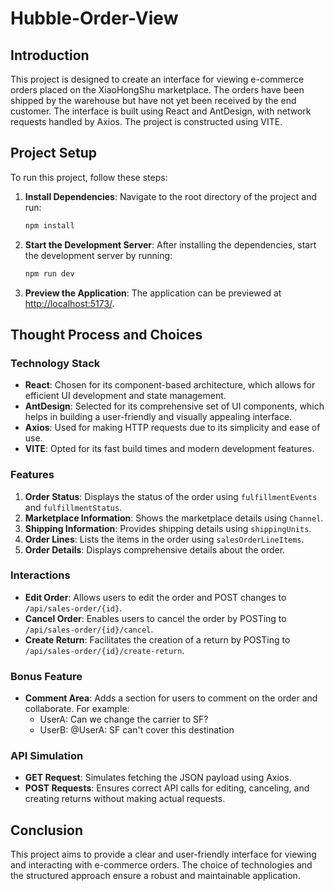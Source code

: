 # Hubble-Order-View

## Introduction

This project is designed to create an interface for viewing e-commerce orders placed on the XiaoHongShu marketplace. The orders have been shipped by the warehouse but have not yet been received by the end customer. The interface is built using React and AntDesign, with network requests handled by Axios. The project is constructed using VITE.

## Project Setup

To run this project, follow these steps:

1. **Install Dependencies**: Navigate to the root directory of the project and run:
   ```bash
   npm install
   ```
2. **Start the Development Server**: After installing the dependencies, start the development server by running:
   ```bash
   npm run dev
   ```
3. **Preview the Application**: The application can be previewed at [http://localhost:5173/](http://localhost:5173/).

## Thought Process and Choices

### Technology Stack

- **React**: Chosen for its component-based architecture, which allows for efficient UI development and state management.
- **AntDesign**: Selected for its comprehensive set of UI components, which helps in building a user-friendly and visually appealing interface.
- **Axios**: Used for making HTTP requests due to its simplicity and ease of use.
- **VITE**: Opted for its fast build times and modern development features.

### Features

1. **Order Status**: Displays the status of the order using `fulfillmentEvents` and `fulfillmentStatus`.
2. **Marketplace Information**: Shows the marketplace details using `Channel`.
3. **Shipping Information**: Provides shipping details using `shippingUnits`.
4. **Order Lines**: Lists the items in the order using `salesOrderLineItems`.
5. **Order Details**: Displays comprehensive details about the order.

### Interactions

- **Edit Order**: Allows users to edit the order and POST changes to `/api/sales-order/{id}`.
- **Cancel Order**: Enables users to cancel the order by POSTing to `/api/sales-order/{id}/cancel`.
- **Create Return**: Facilitates the creation of a return by POSTing to `/api/sales-order/{id}/create-return`.

### Bonus Feature

- **Comment Area**: Adds a section for users to comment on the order and collaborate. For example:
  - UserA: Can we change the carrier to SF?
  - UserB: @UserA: SF can't cover this destination

### API Simulation

- **GET Request**: Simulates fetching the JSON payload using Axios.
- **POST Requests**: Ensures correct API calls for editing, canceling, and creating returns without making actual requests.

## Conclusion

This project aims to provide a clear and user-friendly interface for viewing and interacting with e-commerce orders. The choice of technologies and the structured approach ensure a robust and maintainable application.